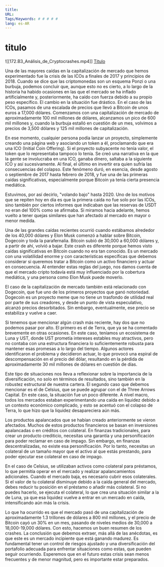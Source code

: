 ```yaml
---
title: 
URL: 
Tags/Keywords: # # # # #
lang: es-AR
---
```

# titulo
![[172.B3_Análisis_de_Cryptocrashes.mp4]]
[Titulo](URL)

Una de las mayores caídas en la capitalización de mercado que hemos experimentado fue la crisis de las ICOs a finales de 2017 y principios de 2018. Cuando se dice que las criptomonedas son un esquema Ponzi o una burbuja, podemos concluir que, aunque esto no es cierto, a lo largo de la historia ha habido ocasiones en las que el mercado se ha inflado artificialmente y, posteriormente, ha caído con fuerza debido a su propio peso específico. El cambio en la situación fue drástico. En el caso de las ICOs, pasamos de una escalada de precios que llevó a Bitcoin de unos euros a 17,000 dólares. Comenzamos con una capitalización de mercado de aproximadamente 100 mil millones de dólares, alcanzamos un pico de 600 mil millones y, cuando la burbuja estalló en cuestión de un mes, volvimos a precios de 3,500 dólares y 125 mil millones de capitalización.

En ese momento, cualquier persona podía lanzar un proyecto, simplemente creando una página web y asociando un token a él, proclamando que era una ICO (Initial Coin Offering). Si el proyecto subyacente no tenía valor, el token que lo representaba tampoco lo tenía. Se creó una narrativa en la que la gente se involucraba en una ICO, ganaba dinero, saltaba a la siguiente ICO y así sucesivamente. Al final, el último en invertir era quien sufría las consecuencias del colapso. Este fenómeno duró, en esencia, desde agosto o septiembre de 2017 hasta febrero de 2018, y fue una de las primeras caídas significativas, especialmente porque Bitcoin ya tenía cierta presencia mediática.

Estuvimos, por así decirlo, "volando bajo" hasta 2020. Uno de los motivos que se repiten hoy en día es que la primera caída no fue solo por las ICOs, sino también por ciertos informes que indicaban que las reservas de USDT no eran del 100% como se afirmaba. Si miramos hacia adelante, hemos vuelto a tener quejas similares que han afectado al mercado en mayor o menor medida.

Una de las grandes caídas recientes ocurrió cuando estábamos alrededor de los 40,000 dólares y Elon Musk comenzó a hablar sobre Bitcoin, Dogecoin y toda la parafernalia. Bitcoin subió de 30,000 a 60,000 dólares y, a partir de ahí, volvió a bajar. Este crash es diferente porque hemos visto caídas significativas en Bitcoin cuando no era tan conocido. Es un mercado con una volatilidad enorme y con características específicas que debemos considerar si queremos tratar a Bitcoin como un activo financiero y actuar en consecuencia. Al entender estas reglas del juego, nos damos cuenta de que el mercado cripto todavía está muy influenciado por la cobertura mediática, y una persona como Elon Musk puede moverlo.

El caso de la capitalización de mercado también está relacionado con Dogecoin, que fue uno de los primeros proyectos que ganó notoriedad. Dogecoin es un proyecto meme que no tiene un trasfondo de utilidad real por parte de sus creadores, y desde un punto de vista especulativo, alcanzó precios desorbitados. Sin embargo, eventualmente, ese precio se estabiliza y vuelve a caer.

Si tenemos que mencionar algún crash más reciente, hay dos que no podemos pasar por alto. El primero es el de Terra, que ya se ha comentado brevemente en otras ocasiones. En este caso, teníamos un ecosistema de Luna y UST, donde UST prometía intereses estables muy atractivos, pero no contaba con una estructura financiera lo suficientemente robusta para mantener esas promesas a lo largo del tiempo. Algunos actores identificaron el problema y decidieron actuar, lo que provocó una espiral de descompensación en el precio del dólar, resultando en la pérdida de aproximadamente 30 mil millones de dólares en cuestión de días.

Este tipo de situaciones nos lleva a reflexionar sobre la importancia de la diversificación, no solo en términos de resultados, sino también en la robustez estructural de nuestra cartera. El segundo caso que debemos mencionar es el de Celsius, que se puede agrupar con el de Three Arrows Capital. En este caso, la situación fue un poco diferente. A nivel macro, todos los mercados estaban experimentando una caída en liquidez debido a un contexto económico complicado, y esto se acentuó con el colapso de Terra, lo que hizo que la liquidez desapareciera aún más.

Los productos apalancados que se habían creado anteriormente se vieron afectados. Muchos de estos productos financieros se basan en inversiones apalancadas o en créditos con colateral. En finanzas tradicionales, para crear un producto crediticio, necesitas una garantía y una personificación para poder reclamar en caso de impago. Sin embargo, en finanzas descentralizadas, no existe esa personificación. Por lo tanto, necesitas un colateral de un tamaño mayor que el activo al que estás prestando, para poder ejecutar ese colateral en caso de impago.

En el caso de Celsius, se utilizaban activos como colateral para préstamos, lo que permitía operar en el mercado y realizar apalancamientos adicionales. Cuando el mercado baja, es necesario cubrir esos colaterales. Si el valor de tu colateral disminuye debido a la caída general del mercado, debes reducir tu posición en el préstamo o añadir más colateral. Si no puedes hacerlo, se ejecuta el colateral, lo que crea una situación similar a la de Luna, ya que esa liquidez vuelve a entrar en un mercado en caída, intensificando aún más la crisis.

Lo que ha ocurrido es que el mercado pasó de una capitalización de aproximadamente 1.3 trillones de dólares a 800 mil millones, y el precio de Bitcoin cayó un 30% en un mes, pasando de niveles medios de 30,000 a 18,000-19,000 dólares. Con esto, hacemos un buen resumen de los crashes. La conclusión que debemos extraer, más allá de las anécdotas, es que este es un mercado incipiente que está ganando madurez. Es fundamental tener un control de riesgos ajustado y una diversificación del portafolio adecuada para enfrentar situaciones como estas, que pueden seguir ocurriendo. Esperemos que en el futuro estas crisis sean menos frecuentes y de menor magnitud, pero es importante estar preparados.